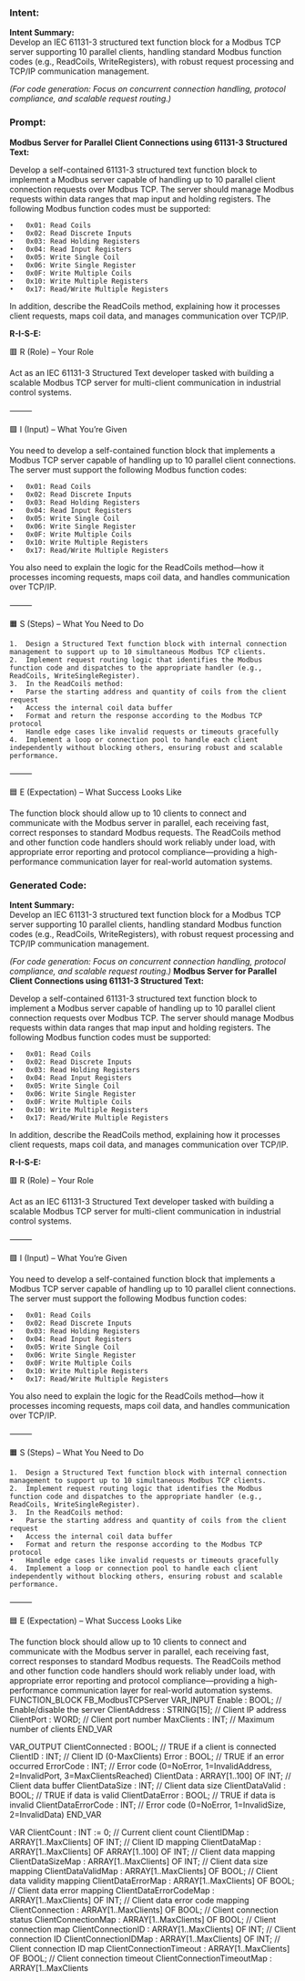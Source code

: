 ### Intent:
**Intent Summary:**  
Develop an IEC 61131-3 structured text function block for a Modbus TCP server supporting 10 parallel clients, handling standard Modbus function codes (e.g., ReadCoils, WriteRegisters), with robust request processing and TCP/IP communication management.  

*(For code generation: Focus on concurrent connection handling, protocol compliance, and scalable request routing.)*

### Prompt:
**Modbus Server for Parallel Client Connections using 61131-3 Structured Text:**

Develop a self-contained 61131-3 structured text function block to implement a Modbus server capable of handling up to 10 parallel client connection requests over Modbus TCP. The server should manage Modbus requests within data ranges that map input and holding registers. The following Modbus function codes must be supported:

	•	0x01: Read Coils
	•	0x02: Read Discrete Inputs
	•	0x03: Read Holding Registers
	•	0x04: Read Input Registers
	•	0x05: Write Single Coil
	•	0x06: Write Single Register
	•	0x0F: Write Multiple Coils
	•	0x10: Write Multiple Registers
	•	0x17: Read/Write Multiple Registers

In addition, describe the ReadCoils method, explaining how it processes client requests, maps coil data, and manages communication over TCP/IP.

**R-I-S-E:**

🟥 R (Role) – Your Role

Act as an IEC 61131-3 Structured Text developer tasked with building a scalable Modbus TCP server for multi-client communication in industrial control systems.

⸻

🟩 I (Input) – What You’re Given

You need to develop a self-contained function block that implements a Modbus TCP server capable of handling up to 10 parallel client connections. The server must support the following Modbus function codes:

	•	0x01: Read Coils
	•	0x02: Read Discrete Inputs
	•	0x03: Read Holding Registers
	•	0x04: Read Input Registers
	•	0x05: Write Single Coil
	•	0x06: Write Single Register
	•	0x0F: Write Multiple Coils
	•	0x10: Write Multiple Registers
	•	0x17: Read/Write Multiple Registers

You also need to explain the logic for the ReadCoils method—how it processes incoming requests, maps coil data, and handles communication over TCP/IP.

⸻

🟧 S (Steps) – What You Need to Do

	1.	Design a Structured Text function block with internal connection management to support up to 10 simultaneous Modbus TCP clients.
	2.	Implement request routing logic that identifies the Modbus function code and dispatches to the appropriate handler (e.g., ReadCoils, WriteSingleRegister).
	3.	In the ReadCoils method:
	•	Parse the starting address and quantity of coils from the client request
	•	Access the internal coil data buffer
	•	Format and return the response according to the Modbus TCP protocol
	•	Handle edge cases like invalid requests or timeouts gracefully
	4.	Implement a loop or connection pool to handle each client independently without blocking others, ensuring robust and scalable performance.

⸻

🟦 E (Expectation) – What Success Looks Like

The function block should allow up to 10 clients to connect and communicate with the Modbus server in parallel, each receiving fast, correct responses to standard Modbus requests. The ReadCoils method and other function code handlers should work reliably under load, with appropriate error reporting and protocol compliance—providing a high-performance communication layer for real-world automation systems.

### Generated Code:
**Intent Summary:**  
Develop an IEC 61131-3 structured text function block for a Modbus TCP server supporting 10 parallel clients, handling standard Modbus function codes (e.g., ReadCoils, WriteRegisters), with robust request processing and TCP/IP communication management.  

*(For code generation: Focus on concurrent connection handling, protocol compliance, and scalable request routing.)*
**Modbus Server for Parallel Client Connections using 61131-3 Structured Text:**

Develop a self-contained 61131-3 structured text function block to implement a Modbus server capable of handling up to 10 parallel client connection requests over Modbus TCP. The server should manage Modbus requests within data ranges that map input and holding registers. The following Modbus function codes must be supported:

	•	0x01: Read Coils
	•	0x02: Read Discrete Inputs
	•	0x03: Read Holding Registers
	•	0x04: Read Input Registers
	•	0x05: Write Single Coil
	•	0x06: Write Single Register
	•	0x0F: Write Multiple Coils
	•	0x10: Write Multiple Registers
	•	0x17: Read/Write Multiple Registers

In addition, describe the ReadCoils method, explaining how it processes client requests, maps coil data, and manages communication over TCP/IP.

**R-I-S-E:**

🟥 R (Role) – Your Role

Act as an IEC 61131-3 Structured Text developer tasked with building a scalable Modbus TCP server for multi-client communication in industrial control systems.

⸻

🟩 I (Input) – What You’re Given

You need to develop a self-contained function block that implements a Modbus TCP server capable of handling up to 10 parallel client connections. The server must support the following Modbus function codes:

	•	0x01: Read Coils
	•	0x02: Read Discrete Inputs
	•	0x03: Read Holding Registers
	•	0x04: Read Input Registers
	•	0x05: Write Single Coil
	•	0x06: Write Single Register
	•	0x0F: Write Multiple Coils
	•	0x10: Write Multiple Registers
	•	0x17: Read/Write Multiple Registers

You also need to explain the logic for the ReadCoils method—how it processes incoming requests, maps coil data, and handles communication over TCP/IP.

⸻

🟧 S (Steps) – What You Need to Do

	1.	Design a Structured Text function block with internal connection management to support up to 10 simultaneous Modbus TCP clients.
	2.	Implement request routing logic that identifies the Modbus function code and dispatches to the appropriate handler (e.g., ReadCoils, WriteSingleRegister).
	3.	In the ReadCoils method:
	•	Parse the starting address and quantity of coils from the client request
	•	Access the internal coil data buffer
	•	Format and return the response according to the Modbus TCP protocol
	•	Handle edge cases like invalid requests or timeouts gracefully
	4.	Implement a loop or connection pool to handle each client independently without blocking others, ensuring robust and scalable performance.

⸻

🟦 E (Expectation) – What Success Looks Like

The function block should allow up to 10 clients to connect and communicate with the Modbus server in parallel, each receiving fast, correct responses to standard Modbus requests. The ReadCoils method and other function code handlers should work reliably under load, with appropriate error reporting and protocol compliance—providing a high-performance communication layer for real-world automation systems.
FUNCTION_BLOCK FB_ModbusTCPServer
VAR_INPUT
    Enable : BOOL; // Enable/disable the server
    ClientAddress : STRING[15]; // Client IP address
    ClientPort : WORD; // Client port number
    MaxClients : INT; // Maximum number of clients
END_VAR

VAR_OUTPUT
    ClientConnected : BOOL; // TRUE if a client is connected
    ClientID : INT; // Client ID (0-MaxClients)
    Error : BOOL; // TRUE if an error occurred
    ErrorCode : INT; // Error code (0=NoError, 1=InvalidAddress, 2=InvalidPort, 3=MaxClientsReached)
    ClientData : ARRAY[1..100] OF INT; // Client data buffer
    ClientDataSize : INT; // Client data size
    ClientDataValid : BOOL; // TRUE if data is valid
    ClientDataError : BOOL; // TRUE if data is invalid
    ClientDataErrorCode : INT; // Error code (0=NoError, 1=InvalidSize, 2=InvalidData)
END_VAR

VAR
    ClientCount : INT := 0; // Current client count
    ClientIDMap : ARRAY[1..MaxClients] OF INT; // Client ID mapping
    ClientDataMap : ARRAY[1..MaxClients] OF ARRAY[1..100] OF INT; // Client data mapping
    ClientDataSizeMap : ARRAY[1..MaxClients] OF INT; // Client data size mapping
    ClientDataValidMap : ARRAY[1..MaxClients] OF BOOL; // Client data validity mapping
    ClientDataErrorMap : ARRAY[1..MaxClients] OF BOOL; // Client data error mapping
    ClientDataErrorCodeMap : ARRAY[1..MaxClients] OF INT; // Client data error code mapping
    ClientConnection : ARRAY[1..MaxClients] OF BOOL; // Client connection status
    ClientConnectionMap : ARRAY[1..MaxClients] OF BOOL; // Client connection map
    ClientConnectionID : ARRAY[1..MaxClients] OF INT; // Client connection ID
    ClientConnectionIDMap : ARRAY[1..MaxClients] OF INT; // Client connection ID map
    ClientConnectionTimeout : ARRAY[1..MaxClients] OF BOOL; // Client connection timeout
    ClientConnectionTimeoutMap : ARRAY[1..MaxClients
